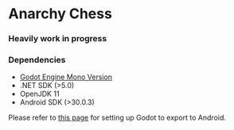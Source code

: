 # Anarchy Chess

### Heavily work in progress

### Dependencies

- [Godot Engine Mono Version](https://downloads.tuxfamily.org/godotengine/3.5.1/)
- .NET SDK (>5.0)
- OpenJDK 11
- Android SDK (>30.0.3)

Please refer to [this page](https://docs.godotengine.org/en/stable/tutorials/export/exporting_for_android.html) for setting up Godot to export to Android.
